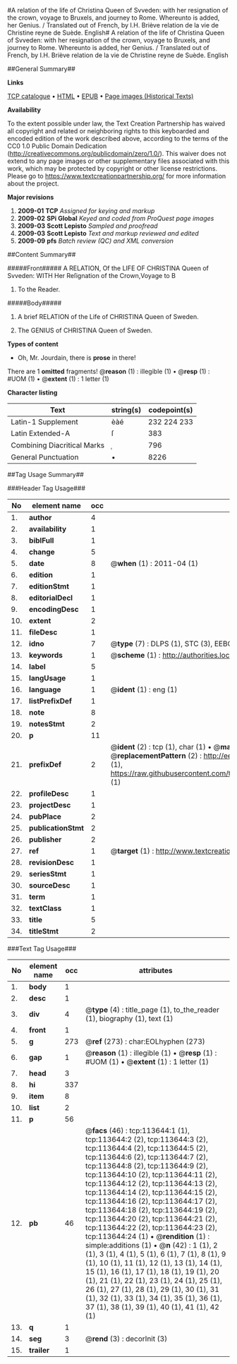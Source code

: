 #A relation of the life of Christina Queen of Svveden: with her resignation of the crown, voyage to Bruxels, and journey to Rome. Whereunto is added, her Genius. / Translated out of French, by I.H. Briève relation de la vie de Christine reyne de Suède. English#
A relation of the life of Christina Queen of Svveden: with her resignation of the crown, voyage to Bruxels, and journey to Rome. Whereunto is added, her Genius. / Translated out of French, by I.H.
Briève relation de la vie de Christine reyne de Suède. English

##General Summary##

**Links**

[TCP catalogue](http://www.ota.ox.ac.uk/tcp/)  • 
[HTML](http://tei.it.ox.ac.uk/tcp/Texts-HTML/free/A79/A79464.html)  • 
[EPUB](http://tei.it.ox.ac.uk/tcp/Texts-EPUB/free/A79/A79464.epub) • 
[Page images (Historical Texts)](https://historicaltexts.jisc.ac.uk/eebo-99861507e)

**Availability**

To the extent possible under law, the Text Creation Partnership has waived all copyright and related or neighboring rights to this keyboarded and encoded edition of the work described above, according to the terms of the CC0 1.0 Public Domain Dedication (http://creativecommons.org/publicdomain/zero/1.0/). This waiver does not extend to any page images or other supplementary files associated with this work, which may be protected by copyright or other license restrictions. Please go to https://www.textcreationpartnership.org/ for more information about the project.

**Major revisions**

1. __2009-01__ __TCP__ *Assigned for keying and markup*
1. __2009-02__ __SPi Global__ *Keyed and coded from ProQuest page images*
1. __2009-03__ __Scott Lepisto__ *Sampled and proofread*
1. __2009-03__ __Scott Lepisto__ *Text and markup reviewed and edited*
1. __2009-09__ __pfs__ *Batch review (QC) and XML conversion*

##Content Summary##

#####Front#####
A RELATION, Of the LIFE OF CHRISTINA Queen of Svveden: WITH Her
Reſignation of the Crown,Voyage to B
1. To the Reader.

#####Body#####

1. A brief RELATION of the Life of CHRISTINA Queen of Sweden.

1. The GENIUS of CHRISTINA Queen of Sweden.

**Types of content**

  * Oh, Mr. Jourdain, there is **prose** in there!

There are 1 **omitted** fragments! 
 @__reason__ (1) : illegible (1)  •  @__resp__ (1) : #UOM (1)  •  @__extent__ (1) : 1 letter (1)

**Character listing**


|Text|string(s)|codepoint(s)|
|---|---|---|
|Latin-1 Supplement|èàé|232 224 233|
|Latin Extended-A|ſ|383|
|Combining             Diacritical Marks|̜|796|
|General Punctuation|•|8226|

##Tag Usage Summary##

###Header Tag Usage###

|No|element name|occ|attributes|
|---|---|---|---|
|1.|__author__|4||
|2.|__availability__|1||
|3.|__biblFull__|1||
|4.|__change__|5||
|5.|__date__|8| @__when__ (1) : 2011-04 (1)|
|6.|__edition__|1||
|7.|__editionStmt__|1||
|8.|__editorialDecl__|1||
|9.|__encodingDesc__|1||
|10.|__extent__|2||
|11.|__fileDesc__|1||
|12.|__idno__|7| @__type__ (7) : DLPS (1), STC (3), EEBO-CITATION (1), PROQUEST (1), VID (1)|
|13.|__keywords__|1| @__scheme__ (1) : http://authorities.loc.gov/ (1)|
|14.|__label__|5||
|15.|__langUsage__|1||
|16.|__language__|1| @__ident__ (1) : eng (1)|
|17.|__listPrefixDef__|1||
|18.|__note__|8||
|19.|__notesStmt__|2||
|20.|__p__|11||
|21.|__prefixDef__|2| @__ident__ (2) : tcp (1), char (1)  •  @__matchPattern__ (2) : ([0-9\-]+):([0-9IVX]+) (1), (.+) (1)  •  @__replacementPattern__ (2) : http://eebo.chadwyck.com/downloadtiff?vid=$1&page=$2 (1), https://raw.githubusercontent.com/textcreationpartnership/Texts/master/tcpchars.xml#$1 (1)|
|22.|__profileDesc__|1||
|23.|__projectDesc__|1||
|24.|__pubPlace__|2||
|25.|__publicationStmt__|2||
|26.|__publisher__|2||
|27.|__ref__|1| @__target__ (1) : http://www.textcreationpartnership.org/docs/. (1)|
|28.|__revisionDesc__|1||
|29.|__seriesStmt__|1||
|30.|__sourceDesc__|1||
|31.|__term__|1||
|32.|__textClass__|1||
|33.|__title__|5||
|34.|__titleStmt__|2||


###Text Tag Usage###

|No|element name|occ|attributes|
|---|---|---|---|
|1.|__body__|1||
|2.|__desc__|1||
|3.|__div__|4| @__type__ (4) : title_page (1), to_the_reader (1), biography (1), text (1)|
|4.|__front__|1||
|5.|__g__|273| @__ref__ (273) : char:EOLhyphen (273)|
|6.|__gap__|1| @__reason__ (1) : illegible (1)  •  @__resp__ (1) : #UOM (1)  •  @__extent__ (1) : 1 letter (1)|
|7.|__head__|3||
|8.|__hi__|337||
|9.|__item__|8||
|10.|__list__|2||
|11.|__p__|56||
|12.|__pb__|46| @__facs__ (46) : tcp:113644:1 (1), tcp:113644:2 (2), tcp:113644:3 (2), tcp:113644:4 (2), tcp:113644:5 (2), tcp:113644:6 (2), tcp:113644:7 (2), tcp:113644:8 (2), tcp:113644:9 (2), tcp:113644:10 (2), tcp:113644:11 (2), tcp:113644:12 (2), tcp:113644:13 (2), tcp:113644:14 (2), tcp:113644:15 (2), tcp:113644:16 (2), tcp:113644:17 (2), tcp:113644:18 (2), tcp:113644:19 (2), tcp:113644:20 (2), tcp:113644:21 (2), tcp:113644:22 (2), tcp:113644:23 (2), tcp:113644:24 (1)  •  @__rendition__ (1) : simple:additions (1)  •  @__n__ (42) : 1 (1), 2 (1), 3 (1), 4 (1), 5 (1), 6 (1), 7 (1), 8 (1), 9 (1), 10 (1), 11 (1), 12 (1), 13 (1), 14 (1), 15 (1), 16 (1), 17 (1), 18 (1), 19 (1), 20 (1), 21 (1), 22 (1), 23 (1), 24 (1), 25 (1), 26 (1), 27 (1), 28 (1), 29 (1), 30 (1), 31 (1), 32 (1), 33 (1), 34 (1), 35 (1), 36 (1), 37 (1), 38 (1), 39 (1), 40 (1), 41 (1), 42 (1)|
|13.|__q__|1||
|14.|__seg__|3| @__rend__ (3) : decorInit (3)|
|15.|__trailer__|1||
